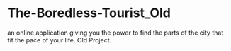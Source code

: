 # The-Boredless-Tourist_Old
an online application giving you the power to find the parts of the city that fit the pace of your life. Old Project.
